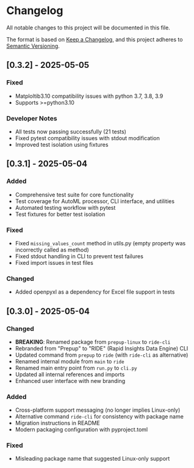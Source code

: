 # Changelog

All notable changes to this project will be documented in this file.

The format is based on [Keep a Changelog](https://keepachangelog.com/en/1.0.0/),
and this project adheres to [Semantic Versioning](https://semver.org/spec/v2.0.0.html).

## [0.3.2] - 2025-05-05

### Fixed
- Matploltib3.10 compatibility issues with python 3.7, 3.8, 3.9 
- Supports >=python3.10 

### Developer Notes
- All tests now passing successfully (21 tests)
- Fixed pytest compatibility issues with stdout modification
- Improved test isolation using fixtures


## [0.3.1] - 2025-05-04

### Added
- Comprehensive test suite for core functionality
- Test coverage for AutoML processor, CLI interface, and utilities
- Automated testing workflow with pytest
- Test fixtures for better test isolation

### Fixed
- Fixed `missing_values_count` method in utils.py (empty property was incorrectly called as method)
- Fixed stdout handling in CLI to prevent test failures
- Fixed import issues in test files

### Changed
- Added openpyxl as a dependency for Excel file support in tests



## [0.3.0] - 2025-05-04

### Changed
- **BREAKING**: Renamed package from `prepup-linux` to `ride-cli`
- Rebranded from "Prepup" to "RIDE" (Rapid Insights Data Engine) CLI
- Updated command from `prepup` to `ride` (with `ride-cli` as alternative)  
- Renamed internal module from `main` to `ride`
- Renamed main entry point from `run.py` to `cli.py`
- Updated all internal references and imports
- Enhanced user interface with new branding

### Added
- Cross-platform support messaging (no longer implies Linux-only)
- Alternative command `ride-cli` for consistency with package name
- Migration instructions in README
- Modern packaging configuration with pyproject.toml

### Fixed
- Misleading package name that suggested Linux-only support